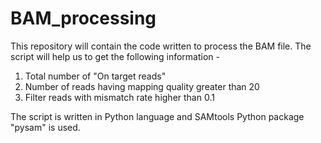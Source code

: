# BAM_processing 
This repository will contain the code written to process the BAM file.
The script will help us to get the following information - 
1. Total number of "On target reads"
2. Number of reads having mapping quality greater than 20
3. Filter reads with mismatch rate higher than 0.1

The script is written in Python language and SAMtools Python package "pysam" is used.
